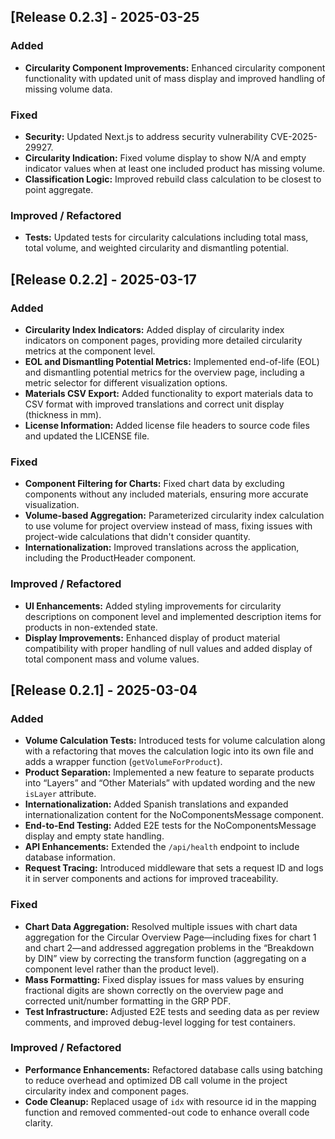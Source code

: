 ## [Release 0.2.3] - 2025-03-25

### Added

- **Circularity Component Improvements:** Enhanced circularity component functionality with updated unit of mass display and improved handling of missing volume data.

### Fixed

- **Security:** Updated Next.js to address security vulnerability CVE-2025-29927.
- **Circularity Indication:** Fixed volume display to show N/A and empty indicator values when at least one included product has missing volume.
- **Classification Logic:** Improved rebuild class calculation to be closest to point aggregate.

### Improved / Refactored

- **Tests:** Updated tests for circularity calculations including total mass, total volume, and weighted circularity and dismantling potential.

## [Release 0.2.2] - 2025-03-17

### Added

- **Circularity Index Indicators:** Added display of circularity index indicators on component pages, providing more detailed circularity metrics at the component level.
- **EOL and Dismantling Potential Metrics:** Implemented end-of-life (EOL) and dismantling potential metrics for the overview page, including a metric selector for different visualization options.
- **Materials CSV Export:** Added functionality to export materials data to CSV format with improved translations and correct unit display (thickness in mm).
- **License Information:** Added license file headers to source code files and updated the LICENSE file.

### Fixed

- **Component Filtering for Charts:** Fixed chart data by excluding components without any included materials, ensuring more accurate visualization.
- **Volume-based Aggregation:** Parameterized circularity index calculation to use volume for project overview instead of mass, fixing issues with project-wide calculations that didn't consider quantity.
- **Internationalization:** Improved translations across the application, including the ProductHeader component.

### Improved / Refactored

- **UI Enhancements:** Added styling improvements for circularity descriptions on component level and implemented description items for products in non-extended state.
- **Display Improvements:** Enhanced display of product material compatibility with proper handling of null values and added display of total component mass and volume values.

## [Release 0.2.1] - 2025-03-04

### Added

- **Volume Calculation Tests:** Introduced tests for volume calculation along with a refactoring that moves the calculation logic into its own file and adds a wrapper function (`getVolumeForProduct`).
- **Product Separation:** Implemented a new feature to separate products into “Layers” and “Other Materials” with updated wording and the new `isLayer` attribute.
- **Internationalization:** Added Spanish translations and expanded internationalization content for the NoComponentsMessage component.
- **End-to-End Testing:** Added E2E tests for the NoComponentsMessage display and empty state handling.
- **API Enhancements:** Extended the `/api/health` endpoint to include database information.
- **Request Tracing:** Introduced middleware that sets a request ID and logs it in server components and actions for improved traceability.

### Fixed

- **Chart Data Aggregation:** Resolved multiple issues with chart data aggregation for the Circular Overview Page—including fixes for chart 1 and chart 2—and addressed aggregation problems in the “Breakdown by DIN” view by correcting the transform function (aggregating on a component level rather than the product level).
- **Mass Formatting:** Fixed display issues for mass values by ensuring fractional digits are shown correctly on the overview page and corrected unit/number formatting in the GRP PDF.
- **Test Infrastructure:** Adjusted E2E tests and seeding data as per review comments, and improved debug-level logging for test containers.

### Improved / Refactored

- **Performance Enhancements:** Refactored database calls using batching to reduce overhead and optimized DB call volume in the project circularity index and component pages.
- **Code Cleanup:** Replaced usage of `idx` with resource id in the mapping function and removed commented-out code to enhance overall code clarity.
